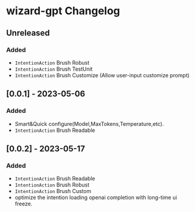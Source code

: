 <!-- Keep a Changelog guide -> https://keepachangelog.com -->

# wizard-gpt Changelog

## Unreleased
### Added
- `IntentionAction` Brush Robust
- `IntentionAction` Brush TestUnit
- `IntentionAction` Brush Customize (Allow user-input customize prompt)

## [0.0.1] - 2023-05-06
### Added
- Smart&Quick configure(Model,MaxTokens,Temperature,etc).
- `IntentionAction` Brush Readable

## [0.0.2] - 2023-05-17
### Added
- `IntentionAction` Brush Readable
- `IntentionAction` Brush Robust
- `IntentionAction` Brush Custom
- optimize the intention loading openai completion with long-time ui freeze.